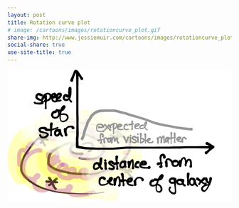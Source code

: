 ```yaml
---
layout: post
title: Rotation curve plot
# image: /cartoons/images/rotationcurve_plot.gif
share-img: http://www.jessiemuir.com/cartoons/images/rotationcurve_plot.gif
social-share: true
use-site-title: true
---
```


![](/cartoons/images/rotationcurve_plot.gif)


